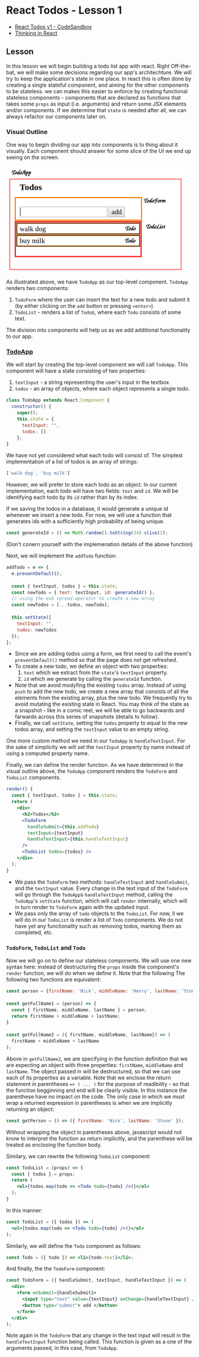 # React Todos - Lesson 1

* [React Todos v1 - CodeSandbox](https://codesandbox.io/s/2o4yn03m1n)
* [Thinking in React](https://reactjs.org/docs/thinking-in-react.html)

## Lesson

In this lesson we will begin building a todo list app with react. Right Off-the- bat, we will make some decisions regarding our app's architechture. We will try to keep the application's state in one place. In react this is often done by creating a single stateful component, and aiming for the other components to be stateless. we can makes this easier to enforce by creating functional stateless components - components that are declared as functions that takes some `props` as input (i.e. arguments) and return some JSX elements and/or components. If we determine that `state` is needed after all, we can always refactor our components later on.

### Visual Outline

One way to begin dividing our app into components is to thing about it visually. Each component should answer for some slice of the UI we end up seeing on the screen.

![visual outline](assets/outline.png)

As illustrated above, we have `TodoApp` as our top-level component. `TodoApp` renders two components:

1. `TodoForm` where the user can insert the text for a new todo and submit it (by either clicking on the `add` button or pressing `<enter>`).
2. `TodoList` - renders a list of `Todo`s, where each `Todo` consists of some text.

The division into components will help us as we add additional functionality to our app.

### [TodoApp](https://codesandbox.io/s/2o4yn03m1n)

We will start by creating the top-level component we will call `TodoApp`. This component will have a state consisting of two properties:

1. `textInput` - a string representing the user's input in the textbox.
2. `todos` - an array of objects, where each object represents a single todo.

```js
class TodoApp extends React.Component {
  constructor() {
    super();
    this.state = {
      textInput: "",
      todos: []
    };
}
```

We have not yet considered what each todo will consist of. The simplest implementation of a list of todos is an array of strings:

```js
['walk dog', 'buy milk']
```

However, we will prefer to store each todo as an object. In our current implementation, each todo will have two fields: `text` and `id`. We will be identifying each todo by its `id` rather than by its index.

If we saving the todos in a database, it would generate a unique id whenever we insert a new todo. For now, we will use a function that generates ids with a sufficiently high probability of being unique.

```js
const generateId = () => Math.random().toString(34).slice(2);
```

(Don't conern yourself with the implemenation details of the above function)

Next, we will implement the `addTodo` function:

```js
addTodo = e => {
  e.preventDefault();

  const { textInput, todos } = this.state;
  const newTodo = { text: textInput, id: generateId() };
  // using the es6 spread operator to create a new array
  const newTodos = [...todos, newTodo];

  this.setState({
    textInput: "",
    todos: newTodos
  });
};
```

* Since we are adding todos using a form, we first need to call the event's `preventDefault()` method so that the page does not get refreshed.
* To create a new todo, we define an object with two properties:
  1. `text` which we extract from the `state`'s `textInput` property.
  2. `id` which we generate by calling the `generateId` function.
* Note that we avoid modyfing the existing `todos` array. Instead of using `push` to add the new todo, we create a new array that consists of all the elements from the existing array, plus the new todo. We frequently try to avoid mutating the existing state in React. You may think of the state as a snapshot - like in a comic reel, we will be able to go backwards and farwards across this series of snapshots (details to follow).
* Finally, we call `setState`, setting the `todos` property to equal to the new todos array, and setting the `textInput` value to an empty string.

One more custom method we need in our `TodoApp` is `handleTextInput`. For the sake of simplicity we will set the `textInput` property by name instead of using a computed property name.

Finally, we can define the render function. As we have determined in the visual outline above, the `TodoApp` component renders the `TodoForm` and `TodoList` components.

```jsx
render() {
  const { textInput, todos } = this.state;
  return (
    <div>
      <h2>Todos</h2>
      <TodoForm
        handleSubmit={this.addTodo}
        textInput={textInput}
        handleTextInput={this.handleTextInput}
      />
      <TodoList todos={todos} />
    </div>
  );
}
```

* We pass the `TodoForm` two methods: `handleTextInput` and `handleSubmit`, and the `textInput` value. Every change in the text input of the `TodoForm` will go through the `TodoApp`s `handleTextInput` method, calling the `TodoApp`'s `setState` function, which will call `render` internally, which will in turn render to `TodoForm` again with the updated input.
* We pass only the array of `todo` objects to the `TodoList`. For now, ll we will do in our `TodoList` is render a list of `Todo` components. We do not have yet any functionality such as removing todos, marking them as completed, etc.

### `TodoForm`, `TodoList` and `Todo`

Now we will go on to define our stateless components. We will use one new syntax here: instead of destructuring the `props` inside the component's `render` function, we will do when we define it. Note that the following The following two functions are equivalent:

```js
const person = {firstName: 'Nick', middleName: 'Henry', lastName: 'Stone'}

const getFullName1 = (person) => {
  const { firstName, middleName, lastName } = person;
  return firstName + middleName + lastName;
}

const getFullName2 = ({ firstName, middleName, lastName}) => (
  firstName + middleName + lastName
);
```

Above in `getFullName2`, we are specifying in the function definition that we are expecting an object with three properties: `firstName`, `middleName` and `lastName`. The object passed in will be destructured, so that we can use each of its properties as a variable. Note that we enclose the return statement in parentheses `=> ( ... )` for the purpose of readibility - so that the function begginning and end will be clearly visible. In this instance the parenthese have no impact on the code. The only case in which we must wrap a returned expression in parentheses is when we are implicitly returning an object:

```js
const getPerson = () => ({ firstName: 'Nick', lastName: 'Stone' });
```

Without wrapping the object in parentheses above, javascript would not know to interpret the function as return implicitly, and the parenthese will be treated as enclosing the function body.

Similary, we can rewrite the following `TodoList` component:

```jsx
const TodoList = (props) => {
  const { todos } = props;
  return (
    <ul>{todos.map(todo => <Todo todo={todo} />)}</ul>
  );
}
```

In this manner:

```jsx
const TodoList = ({ todos }) => (
  <ul>{todos.map(todo => <Todo todo={todo} />)}</ul>
);
```

Similarly, we will define the `Todo` component as follows:

```jsx
const Todo = ({ todo }) => <li>{todo.text}</li>;
```

And finally, the the `TodoForm` component:

```jsx
const TodoForm = ({ handleSubmit, textInput, handleTextInput }) => (
  <div>
    <form onSubmit={handleSubmit}>
      <input type="text" value={textInput} onChange={handleTextInput} />
      <button type="submit"> add </button>
    </form>
  </div>
);
```

Note again in the `TodoForm` that any change in the text input will result in the `handleTextInput` function being called. This function is given as a one of the arguments passed, in this case, from `TodoApp`.
